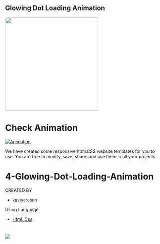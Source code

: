 ## Glowing Dot Loading Animation

<a href="https://kaviyarasan-1997.github.io/Gowing-Dot-Loading-Animation/"><img height="300" width="300" src="https://github.com/KAVIYARASAN-1997/Gowing-Dot-Loading-Animation/blob/main/Etc/ezgif-3-9cce733139.gif"></a>

# Check Animation 
[![Animation](https://img.shields.io/badge/lowing-Dot-003245?style=flat&labelColor=lightgreen&logoColor=blue&square&logo=google)](https://kaviyarasan-1997.github.io/Gowing-Dot-Loading-Animation/)&nbsp;  

We have created some responsive html.CSS website templates for you to use. You are free to modify, save, share, and use them in all your projects
# 4-Glowing-Dot-Loading-Animation


 CREATED BY
 - [kaviyarasan](https://github.com/kaviyarasan-1997)

 Using Language
- [Html, Css]()

# <a href="https://t.me/kaviyarasan_1997"><img src="https://img.shields.io/badge/Join-Updates%20Channel-blue.svg?style=square&logo=Telegram"></a> 
 
